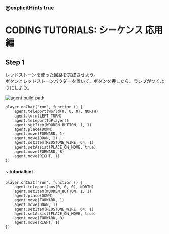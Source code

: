 ### @explicitHints true

# CODING TUTORIALS: シーケンス 応用編

## Step 1
レッドストーンを使った回路を完成させよう。  
ボタンとレッドストーンパウダーを置いて、ボタンを押したら、ランプがつくようにしよう。　　

![agent build path](https://teck89.xsrv.jp/tech89/course/minecraft_EE/img/sequencing_applied.png)


```ghost
player.onChat("run", function () {
    agent.teleport(world(0, 0, 0), NORTH)
    agent.turn(LEFT_TURN)
    agent.teleportToPlayer()
    agent.setItem(WOODEN_BUTTON, 1, 1)
    agent.place(DOWN)
    agent.move(FORWARD, 1)
    agent.move(DOWN, 1)
    agent.setItem(REDSTONE_WIRE, 64, 1)
    agent.setAssist(PLACE_ON_MOVE, true)
    agent.move(FORWARD, 8)
    agent.move(RIGHT, 1)
})

``` 
#### ~ tutorialhint

```block
player.onChat("run", function () {
    agent.teleport(pos(0, 0, 0), NORTH)
    agent.setItem(WOODEN_BUTTON, 1, 1)
    agent.place(DOWN)
    agent.move(FORWARD, 1)
    agent.move(DOWN, 1)
    agent.setItem(REDSTONE_WIRE, 64, 1)
    agent.setAssist(PLACE_ON_MOVE, true)
    agent.move(FORWARD, 8)
    agent.move(RIGHT, 1)
})

```
